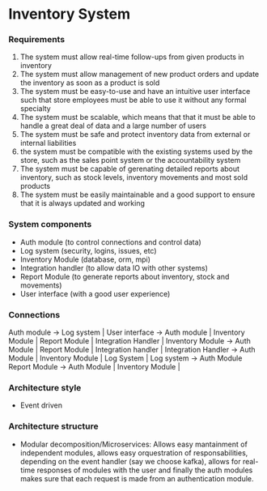 # Inventory System

### Requirements
1) The system must allow real-time follow-ups from given products in inventory
2) The system must allow management of new product orders and update the inventory as soon as a product is sold
3) The system must be easy-to-use and have an intuitive user interface such that store employees must be able to use it without any formal specialty
4) The system must be scalable, which means that that it must be able to handle a great deal of data and a large number of users
5) The system must be safe and protect inventory data from external or internal liabilities
6) the system must be compatible with the existing systems used by the store, such as the sales point system or the accountability system
7) The system must be capable of gerenating detailed reports about inventory, such as stock levels, inventory movements and most sold products
8) The system must be easily maintainable and a good support to ensure that it is always updated and working

### System components
- Auth module (to control connections and control data)
- Log system (security, logins, issues, etc)
- Inventory Module (database, orm, mpi)
- Integration handler (to allow data IO with other systems)
- Report Module (to generate reports about inventory, stock and movements)
- User interface (with a good user experience)

### Connections
Auth module -> Log system | 
User interface -> Auth module | Inventory Module | Report Module | Integration Handler |
Inventory Module -> Auth Module | Report Module | Integration handler |
Integration Handler -> Auth Module | Inventory Module | Log System |
Log system -> Auth Module
Report Module -> Auth Module | Inventory Module |

### Architecture style
- Event driven

### Architecture structure
- Modular decomposition/Microservices: Allows easy mantainment of independent modules, allows easy orquestration of responsabilities, depending on the event handler (say we choose kafka), allows for real-time responses of modules with the user and finally the auth modules makes sure that each request is made from an authentication module.
